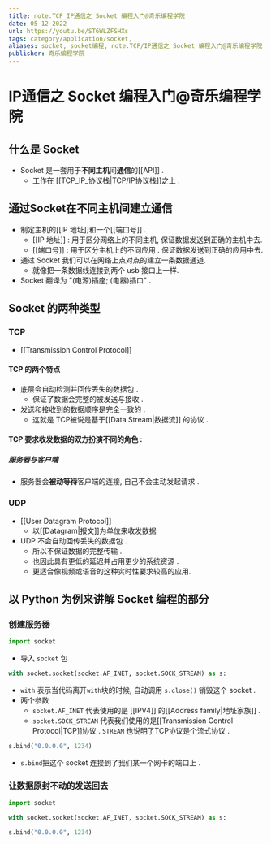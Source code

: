 ```yaml
---
title: note.TCP_IP通信之 Socket 编程入门@奇乐编程学院
date: 05-12-2022
url: https://youtu.be/ST6WLZFSHXs
tags: category/application/socket, 
aliases: socket, socket编程, note.TCP/IP通信之 Socket 编程入门@奇乐编程学院
publisher: 奇乐编程学院
---
```


# IP通信之 Socket 编程入门@奇乐编程学院

## 什么是 Socket

- Socket 是一套用于**不同主机**间**通信**的[[API]] . 
	- 工作在 [[TCP_IP_协议栈|TCP/IP协议栈]]之上 . 
## 通过Socket在不同主机间建立通信

- 制定主机的[[IP 地址]]和一个[[端口号]] . 
	-  [[IP 地址]] : 用于区分网络上的不同主机, 保证数据发送到正确的主机中去. 
	- [[端口号]] : 用于区分主机上的不同应用 . 保证数据发送到正确的应用中去.  
- 通过 Socket 我们可以在网络上点对点的建立一条数据通道. 
	- 就像把一条数据线连接到两个 usb 接口上一样.  
- Socket 翻译为 "(电源)插座; (电器)插口" . 

## Socket 的两种类型

### TCP

- [[Transmission Control Protocol]]

#### TCP 的两个特点

- 底层会自动检测并回传丢失的数据包 . 
	- 保证了数据会完整的被发送与接收 . 
- 发送和接收到的数据顺序是完全一致的 . 
	- 这就是 TCP被说是基于[[Data Stream|数据流]] 的协议 . 


#### TCP 要求收发数据的双方扮演不同的角色 : 

##### 服务器与客户端

- 服务器会**被动等待**客户端的连接, 自己不会主动发起请求 . 

### UDP

- [[User Datagram Protocol]]
	- 以[[Datagram|报文]]为单位来收发数据
- UDP 不会自动回传丢失的数据包 . 
	- 所以不保证数据的完整传输 . 
	- 也因此具有更低的延迟并占用更少的系统资源 . 
	- 更适合像视频或语音的这种实时性要求较高的应用. 

## 以 Python 为例来讲解 Socket 编程的部分 

### 创建服务器

```python
import socket 
```
- 导入 `socket` 包

```Python
with socket.socket(socket.AF_INET, socket.SOCK_STREAM) as s:
```
- `with` 表示当代码离开`with`块的时候, 自动调用 `s.close()` 销毁这个 socket . 
- 两个参数
	- `socket.AF_INET` 代表使用的是 [[IPV4]] 的[[Address family|地址家族]] . 
	- `socket.SOCK_STREAM` 代表我们使用的是[[Transmission Control Protocol|TCP]]协议 . `STREAM` 也说明了TCP协议是个流式协议 . 

```python
s.bind("0.0.0.0", 1234)
```
- `s.bind`把这个 socket 连接到了我们某一个网卡的端口上 . 



### 让数据原封不动的发送回去


```python
import socket 

with socket.socket(socket.AF_INET, socket.SOCK_STREAM) as s:

s.bind("0.0.0.0", 1234)

```